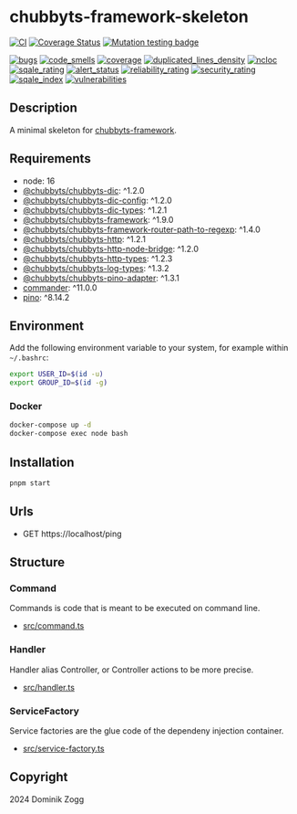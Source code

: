 # chubbyts-framework-skeleton

[![CI](https://github.com/chubbyts/chubbyts-framework-skeleton/workflows/CI/badge.svg?branch=master)](https://github.com/chubbyts/chubbyts-framework-skeleton/actions?query=workflow%3ACI)
[![Coverage Status](https://coveralls.io/repos/github/chubbyts/chubbyts-framework-skeleton/badge.svg?branch=master)](https://coveralls.io/github/chubbyts/chubbyts-framework-skeleton?branch=master)
[![Mutation testing badge](https://img.shields.io/endpoint?style=flat&url=https%3A%2F%2Fbadge-api.stryker-mutator.io%2Fgithub.com%2Fchubbyts%2Fchubbyts-framework-skeleton%2Fmaster)](https://dashboard.stryker-mutator.io/reports/github.com/chubbyts/chubbyts-framework-skeleton/master)

[![bugs](https://sonarcloud.io/api/project_badges/measure?project=chubbyts_chubbyts-framework-skeleton&metric=bugs)](https://sonarcloud.io/dashboard?id=chubbyts_chubbyts-framework-skeleton)
[![code_smells](https://sonarcloud.io/api/project_badges/measure?project=chubbyts_chubbyts-framework-skeleton&metric=code_smells)](https://sonarcloud.io/dashboard?id=chubbyts_chubbyts-framework-skeleton)
[![coverage](https://sonarcloud.io/api/project_badges/measure?project=chubbyts_chubbyts-framework-skeleton&metric=coverage)](https://sonarcloud.io/dashboard?id=chubbyts_chubbyts-framework-skeleton)
[![duplicated_lines_density](https://sonarcloud.io/api/project_badges/measure?project=chubbyts_chubbyts-framework-skeleton&metric=duplicated_lines_density)](https://sonarcloud.io/dashboard?id=chubbyts_chubbyts-framework-skeleton)
[![ncloc](https://sonarcloud.io/api/project_badges/measure?project=chubbyts_chubbyts-framework-skeleton&metric=ncloc)](https://sonarcloud.io/dashboard?id=chubbyts_chubbyts-framework-skeleton)
[![sqale_rating](https://sonarcloud.io/api/project_badges/measure?project=chubbyts_chubbyts-framework-skeleton&metric=sqale_rating)](https://sonarcloud.io/dashboard?id=chubbyts_chubbyts-framework-skeleton)
[![alert_status](https://sonarcloud.io/api/project_badges/measure?project=chubbyts_chubbyts-framework-skeleton&metric=alert_status)](https://sonarcloud.io/dashboard?id=chubbyts_chubbyts-framework-skeleton)
[![reliability_rating](https://sonarcloud.io/api/project_badges/measure?project=chubbyts_chubbyts-framework-skeleton&metric=reliability_rating)](https://sonarcloud.io/dashboard?id=chubbyts_chubbyts-framework-skeleton)
[![security_rating](https://sonarcloud.io/api/project_badges/measure?project=chubbyts_chubbyts-framework-skeleton&metric=security_rating)](https://sonarcloud.io/dashboard?id=chubbyts_chubbyts-framework-skeleton)
[![sqale_index](https://sonarcloud.io/api/project_badges/measure?project=chubbyts_chubbyts-framework-skeleton&metric=sqale_index)](https://sonarcloud.io/dashboard?id=chubbyts_chubbyts-framework-skeleton)
[![vulnerabilities](https://sonarcloud.io/api/project_badges/measure?project=chubbyts_chubbyts-framework-skeleton&metric=vulnerabilities)](https://sonarcloud.io/dashboard?id=chubbyts_chubbyts-framework-skeleton)

## Description

A minimal skeleton for [chubbyts-framework][5].

## Requirements

 * node: 16
 * [@chubbyts/chubbyts-dic][2]: ^1.2.0
 * [@chubbyts/chubbyts-dic-config][3]: ^1.2.0
 * [@chubbyts/chubbyts-dic-types][4]: ^1.2.1
 * [@chubbyts/chubbyts-framework][5]: ^1.9.0
 * [@chubbyts/chubbyts-framework-router-path-to-regexp][6]: ^1.4.0
 * [@chubbyts/chubbyts-http][7]: ^1.2.1
 * [@chubbyts/chubbyts-http-node-bridge][8]: ^1.2.0
 * [@chubbyts/chubbyts-http-types][9]: ^1.2.3
 * [@chubbyts/chubbyts-log-types][10]: ^1.3.2
 * [@chubbyts/chubbyts-pino-adapter][11]: ^1.3.1
 * [commander][12]: ^11.0.0
 * [pino][13]: ^8.14.2

## Environment

Add the following environment variable to your system, for example within `~/.bashrc`:

```sh
export USER_ID=$(id -u)
export GROUP_ID=$(id -g)
```

### Docker

```sh
docker-compose up -d
docker-compose exec node bash
```

## Installation

```sh
pnpm start
```

## Urls

* GET https://localhost/ping

## Structure

### Command

Commands is code that is meant to be executed on command line.

 * [src/command.ts][20]

### Handler

Handler alias Controller, or Controller actions to be more precise.

 * [src/handler.ts][21]

### ServiceFactory

Service factories are the glue code of the dependeny injection container.

 * [src/service-factory.ts][22]

## Copyright

2024 Dominik Zogg

[1]: https://www.npmjs.com/package/@chubbyts/chubbyts-framework-skeleton
[2]: https://www.npmjs.com/package/@chubbyts/chubbyts-dic
[3]: https://www.npmjs.com/package/@chubbyts/chubbyts-dic-config
[4]: https://www.npmjs.com/package/@chubbyts/chubbyts-dic-types
[5]: https://www.npmjs.com/package/@chubbyts/chubbyts-framework
[6]: https://www.npmjs.com/package/@chubbyts/chubbyts-framework-router-path-to-regexp
[7]: https://www.npmjs.com/package/@chubbyts/chubbyts-http
[8]: https://www.npmjs.com/package/@chubbyts/chubbyts-http-node-bridge
[9]: https://www.npmjs.com/package/@chubbyts/chubbyts-http-types
[10]: https://www.npmjs.com/package/@chubbyts/chubbyts-log-types
[11]: https://www.npmjs.com/package/@chubbyts/chubbyts-pino-adapter
[12]: https://www.npmjs.com/package/commander
[13]: https://www.npmjs.com/package/pino

[20]: src/command.ts
[21]: src/handler.ts
[22]: src/service-factory.ts

